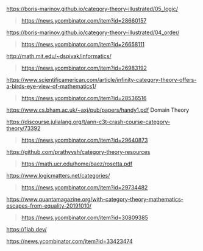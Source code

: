 https://boris-marinov.github.io/category-theory-illustrated/05_logic/
> https://news.ycombinator.com/item?id=28660157

https://boris-marinov.github.io/category-theory-illustrated/04_order/
> https://news.ycombinator.com/item?id=26658111

http://math.mit.edu/~dspivak/informatics/
> https://news.ycombinator.com/item?id=26983192

https://www.scientificamerican.com/article/infinity-category-theory-offers-a-birds-eye-view-of-mathematics1/
> https://news.ycombinator.com/item?id=28536516

https://www.cs.bham.ac.uk/~axj/pub/papers/handy1.pdf Domain Theory

https://discourse.julialang.org/t/ann-c3t-crash-course-category-theory/73392
> https://news.ycombinator.com/item?id=29640873

https://github.com/prathyvsh/category-theory-resources
> https://math.ucr.edu/home/baez/rosetta.pdf

https://www.logicmatters.net/categories/
> https://news.ycombinator.com/item?id=29734482

https://www.quantamagazine.org/with-category-theory-mathematics-escapes-from-equality-20191010/
> https://news.ycombinator.com/item?id=30809385

https://1lab.dev/

https://news.ycombinator.com/item?id=33423474
